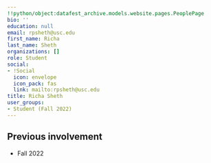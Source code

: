 ```yaml
---
!!python/object:datafest_archive.models.website.pages.PeoplePage
bio: ''
education: null
email: rpsheth@usc.edu
first_name: Richa
last_name: Sheth
organizations: []
role: Student
social:
- !Social
  icon: envelope
  icon_pack: fas
  link: mailto:rpsheth@usc.edu
title: Richa Sheth
user_groups:
- Student (Fall 2022)
---
```



## Previous involvement

* Fall 2022

